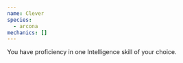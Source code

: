 ```yaml
---
name: Clever
species:
  - arcona
mechanics: []
---
```

You have proficiency in one Intelligence skill of your choice.
